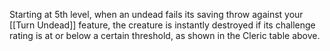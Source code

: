 Starting at 5th level, when an undead fails its saving throw against your [[Turn Undead]] feature, the creature is instantly destroyed if its challenge rating is at or below a certain threshold, as shown in the Cleric table above.